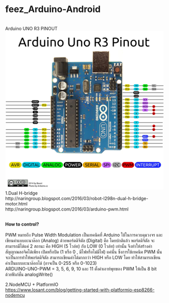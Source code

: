 # feez_Arduino-Android<br>
<br>
Arduino UNO R3 PINOUT<br>
<img src="https://github.com/fythatthepce/feez_Arduino-Android/blob/master/Pictures/arduino-uno3-pinout.jpg"/>

<br>
1.Dual H-bridge<br>
http://naringroup.blogspot.com/2016/03/robot-l298n-dual-h-bridge-motor.html<br>
http://naringroup.blogspot.com/2016/03/arduino-pwm.html<br><br>

<B>How to control?</B><br>
<br>PWM หมายถึง Pulse Width Modulation เป็นเทคนิคที่ Arduino ใช้ในการควบคุมวงจร
และ เขียนค่าแบบอะนาล๊อก (Analog) ด้วยพอร์ตดิจิตัล (Digital) คือ โดยปกติแล้ว พอร์ตดิจิตัล จะสามารถมีได้แค่ 2 สถานะ คือ HIGH (5 โวล์ท) กับ LOW (0 โวล์ท)
เท่านั้น จึงทำให้สร้างค่าสัญญาณลอจิคได้เพียง เปิดหรือปิด (1 หรือ 0 , มีไฟหรือไม่มีไฟ) แค่นั้น
ซึ่งการใช้เทคนิค PWM นั้น จะเป็นการทำให้พอร์ตดิจิตัล สามารถเขียนค่าได้มากกว่า HIGH หรือ LOW
โดย ทำให้สามารถเขียนค่าเป็นแบบอะนาล๊อกได้ (อาจเป็น 0-255 หรือ 0-1023) <br>
ARDUINO-UNO-PWM = 3, 5, 6, 9, 10 และ 11 ตั้งค่าเอาท์พุทของ PWM ให้เป็น 8 bit ด้วยฟังก์ชั่น analogWrite()<br>



2.NodeMCU + PlatformIO<br>
https://www.losant.com/blog/getting-started-with-platformio-esp8266-nodemcu<br>
<br>


